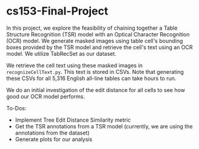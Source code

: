 # cs153-Final-Project

In this project, we explore the feasibility of chaining together a Table Structure Recognition (TSR) model with an Optical Character Recognition (OCR) model. We generate masked images using table cell's bounding boxes provided by the TSR model and retrieve the cell's text using an OCR model. We utilize TabRecSet as our dataset.

We retrieve the cell text using these masked images in `recognizeCellText.py`. This text is stored in CSVs. Note that generating these CSVs for all 5,316 English all-line tables can take hours to run. 

We do an initial investigation of the edit distance for all cells to see how good our OCR model performs. 

To-Dos:
 - Implement Tree Edit Distance Similarity metric
 - Get the TSR annotations from a TSR model (currently, we are using the annotations from the dataset)
 - Generate plots for our analysis